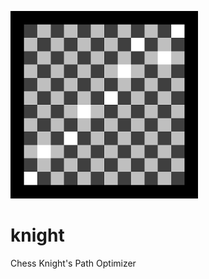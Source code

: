 ![ScreenShot](https://raw.githubusercontent.com/pmkary/knight/master/ChessBoardInsizeOf12300Pixel.png)

knight
======

Chess Knight's Path Optimizer
